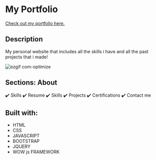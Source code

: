 # My Portfolio 
[Check out my portfolio here.](https://github.com/pankaj846/portfolio)

## Description
My personal website that includes all the skills i have and all the past projects that i made!
<!-- A clean, beautiful and responsive portfolio with using only HTML and css.
Later on add some javascript for animation and designing.
visit the website [here.](https://github.com/pankaj846/portfolio) -->


![ezgif com-optimize](https://github.com/pankaj846/portfolio/blob/master/assets/images/portfolio.gif)

## Sections: About
✔️ Skills
✔️ Resume
✔️ Skills
✔️ Projects
✔️ Certifications
✔️ Contact me

## Built with:
- HTML
- CSS
- JAVASCRIPT
- BOOTSTRAP
- JQUERY
- WOW js FRAMEWORK



